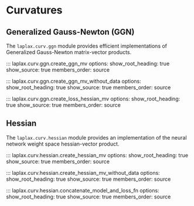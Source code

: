 # Curvatures

## Generalized Gauss-Newton (GGN)

The `laplax.curv.ggn` module provides efficient implementations of Generalized Gauss-Newton matrix-vector products.

::: laplax.curv.ggn.create_ggn_mv
    options:
      show_root_heading: true
      show_source: true
      members_order: source

::: laplax.curv.ggn.create_ggn_mv_without_data
    options:
      show_root_heading: true
      show_source: true
      members_order: source

::: laplax.curv.ggn.create_loss_hessian_mv
    options:
      show_root_heading: true
      show_source: true
      members_order: source


## Hessian

The `laplax.curv.hessian` module provides an implementation of the neural network weight space hessian-vector product.

::: laplax.curv.hessian.create_hessian_mv
    options:
      show_root_heading: true
      show_source: true
      members_order: source

::: laplax.curv.hessian.create_hessian_mv_without_data
    options:
      show_root_heading: true
      show_source: true
      members_order: source

::: laplax.curv.hessian.concatenate_model_and_loss_fn
    options:
      show_root_heading: true
      show_source: true
      members_order: source
